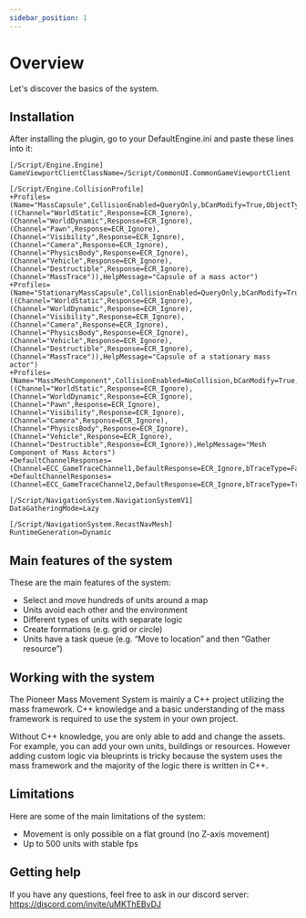 ```yaml
---
sidebar_position: 1
---
```


# Overview

Let's discover the basics of the system.

## Installation

After installing the plugin, go to your DefaultEngine.ini and paste these lines into it:

```
[/Script/Engine.Engine]
GameViewportClientClassName=/Script/CommonUI.CommonGameViewportClient

[/Script/Engine.CollisionProfile]
+Profiles=(Name="MassCapsule",CollisionEnabled=QueryOnly,bCanModify=True,ObjectTypeName="MassObject",CustomResponses=((Channel="WorldStatic",Response=ECR_Ignore),(Channel="WorldDynamic",Response=ECR_Ignore),(Channel="Pawn",Response=ECR_Ignore),(Channel="Visibility",Response=ECR_Ignore),(Channel="Camera",Response=ECR_Ignore),(Channel="PhysicsBody",Response=ECR_Ignore),(Channel="Vehicle",Response=ECR_Ignore),(Channel="Destructible",Response=ECR_Ignore),(Channel="MassTrace")),HelpMessage="Capsule of a mass actor")
+Profiles=(Name="StationaryMassCapsule",CollisionEnabled=QueryOnly,bCanModify=True,ObjectTypeName="MassObject",CustomResponses=((Channel="WorldStatic",Response=ECR_Ignore),(Channel="WorldDynamic",Response=ECR_Ignore),(Channel="Visibility",Response=ECR_Ignore),(Channel="Camera",Response=ECR_Ignore),(Channel="PhysicsBody",Response=ECR_Ignore),(Channel="Vehicle",Response=ECR_Ignore),(Channel="Destructible",Response=ECR_Ignore),(Channel="MassTrace")),HelpMessage="Capsule of a stationary mass actor")
+Profiles=(Name="MassMeshComponent",CollisionEnabled=NoCollision,bCanModify=True,ObjectTypeName="MassObject",CustomResponses=((Channel="WorldStatic",Response=ECR_Ignore),(Channel="WorldDynamic",Response=ECR_Ignore),(Channel="Pawn",Response=ECR_Ignore),(Channel="Visibility",Response=ECR_Ignore),(Channel="Camera",Response=ECR_Ignore),(Channel="PhysicsBody",Response=ECR_Ignore),(Channel="Vehicle",Response=ECR_Ignore),(Channel="Destructible",Response=ECR_Ignore)),HelpMessage="Mesh Component of Mass Actors")
+DefaultChannelResponses=(Channel=ECC_GameTraceChannel1,DefaultResponse=ECR_Ignore,bTraceType=False,bStaticObject=False,Name="MassObject")
+DefaultChannelResponses=(Channel=ECC_GameTraceChannel2,DefaultResponse=ECR_Ignore,bTraceType=True,bStaticObject=False,Name="MassTrace")

[/Script/NavigationSystem.NavigationSystemV1]
DataGatheringMode=Lazy

[/Script/NavigationSystem.RecastNavMesh]
RuntimeGeneration=Dynamic
```

## Main features of the system

These are the main features of the system:

- Select and move hundreds of units around a map
- Units avoid each other and the environment
- Different types of units with separate logic
- Create formations (e.g. grid or circle)
- Units have a task queue (e.g. “Move to location” and then “Gather resource”)

## Working with the system

The Pioneer Mass Movement System is mainly a C++ project utilizing the mass framework. C++ knowledge and a basic understanding of the mass framework is required to use the system in your own project.

Without C++ knowledge, you are only able to add and change the assets. For example, you can add your own units, buildings or resources. However adding custom logic via bleuprints is tricky because the system uses the mass framework and the majority of the logic there is written in C++.

## Limitations

Here are some of the main limitations of the system:

- Movement is only possible on a flat ground (no Z-axis movement)
- Up to 500 units with stable fps

## Getting help

If you have any questions, feel free to ask in our discord server: https://discord.com/invite/uMKThEBvDJ

